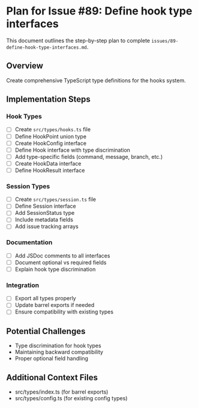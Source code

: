 # Plan for Issue #89: Define hook type interfaces

This document outlines the step-by-step plan to complete `issues/89-define-hook-type-interfaces.md`.

## Overview
Create comprehensive TypeScript type definitions for the hooks system.

## Implementation Steps

### Hook Types
- [ ] Create `src/types/hooks.ts` file
- [ ] Define HookPoint union type
- [ ] Create HookConfig interface
- [ ] Define Hook interface with type discrimination
- [ ] Add type-specific fields (command, message, branch, etc.)
- [ ] Create HookData interface
- [ ] Define HookResult interface

### Session Types
- [ ] Create `src/types/session.ts` file
- [ ] Define Session interface
- [ ] Add SessionStatus type
- [ ] Include metadata fields
- [ ] Add issue tracking arrays

### Documentation
- [ ] Add JSDoc comments to all interfaces
- [ ] Document optional vs required fields
- [ ] Explain hook type discrimination

### Integration
- [ ] Export all types properly
- [ ] Update barrel exports if needed
- [ ] Ensure compatibility with existing types

## Potential Challenges
- Type discrimination for hook types
- Maintaining backward compatibility
- Proper optional field handling

## Additional Context Files
- src/types/index.ts (for barrel exports)
- src/types/config.ts (for existing config types)